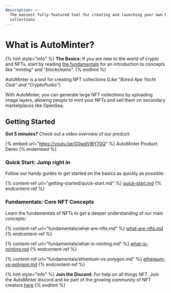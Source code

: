 ```yaml
---
description: >-
  The easiest fully-featured tool for creating and launching your own NFT
  collections
---
```


# What is AutoMinter?

{% hint style="info" %}
**The Basics:** If you are new to the world of crypto and NFTs, start by reading [the fundamentals](broken-reference/) for an introduction to concepts like "_minting_" and "_blockchains_".
{% endhint %}

AutoMinter is a tool for creating NFT collections (_Like "Bored Ape Yacht Club" and "CryptoPunks"_)

With AutoMinter, you can generate large NFT collections by uploading image layers, allowing people to mint your NFTs and sell them on secondary marketplaces like OpenSea.

## Getting Started

**Got 5 minutes?** Check out a video overview of our product:

{% embed url="https://youtu.be/G0wdVjBY70Q" %}
AutoMinter Product Demo
{% endembed %}

### Quick Start: Jump right in

Follow our handy guides to get started on the basics as quickly as possible:

{% content-ref url="getting-started/quick-start.md" %}
[quick-start.md](getting-started/quick-start.md)
{% endcontent-ref %}

### Fundamentals: Core NFT Concepts

Learn the fundamentals of NFTs to get a deeper understanding of our main concepts:

{% content-ref url="fundamentals/what-are-nfts.md" %}
[what-are-nfts.md](fundamentals/what-are-nfts.md)
{% endcontent-ref %}

{% content-ref url="fundamentals/what-is-minting.md" %}
[what-is-minting.md](fundamentals/what-is-minting.md)
{% endcontent-ref %}

{% content-ref url="fundamentals/ethereum-vs-polygon.md" %}
[ethereum-vs-polygon.md](fundamentals/ethereum-vs-polygon.md)
{% endcontent-ref %}

{% hint style="info" %}
**Join the Discord:** For help on all things NFT. Join the AutoMinter discord and be part of the growing community of NFT creators [here](https://discord.gg/qDTfyZFn9h)
{% endhint %}
